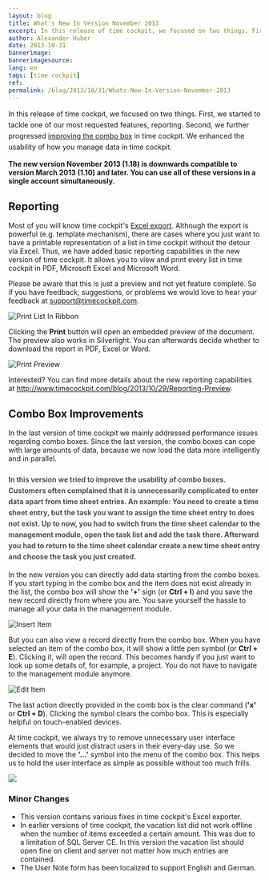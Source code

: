 ```yaml
---
layout: blog
title: What's New In Version November 2013
excerpt: In this release of time cockpit, we focused on two things. First, we started to tackle one of our most requested features, reporting. Second, we further progressed improving the combo box in time cockpit. We enhanced the usability of how you manage data in time cockpit.  
author: Alexander Huber
date: 2013-10-31
bannerimage: 
bannerimagesource: 
lang: en
tags: [time cockpit]
ref: 
permalink: /blog/2013/10/31/Whats-New-In-Version-November-2013
---
```


<p>In this release of time cockpit, we focused on two things. <span style="font-size: 14px; line-height: 22px;" data-mce-style="font-size: 14px; line-height: 22px;">First, we started to tackle one of our most requested features, reporting. Second, we further progressed <a href="~/blog/2013/09/30/Whats-New-In-Version-October-2013" title="Combobox Improvements" target="_blank">improving the combo box</a> in time cockpit. We enhanced<span> the usability of how you manage data in time cockpit. </span>  </span></p><p>
  <strong>
    <span>The new version November 2013 (1.18) is downwards compatible to version March 2013 (1.10) and later.</span> You can use all of these versions in a single account simultaneously.</strong>
</p><h2>Reporting</h2><p>Most of you will know time cockpit's <a href="http://help.timecockpit.com/?topic=html/77e1bfc5-2e00-4348-9208-cba65638f3b5.htm" title="Excel export" target="_blank">Excel export</a>. Although the export is powerful (e.g. template mechanism), there are cases where you just want to have a printable representation of a list in time cockpit without the detour via Excel. Thus, we have added basic reporting capabilities in the new version of time cockpit. It allows you to view and print every list in time cockpit in PDF, Microsoft Excel and Microsoft Word. </p><p class="showcase">Please be aware that this is just a preview and not yet feature complete. So if you have feedback, suggestions, or problems we would love to hear your feedback at <a href="mailto:support@timecockpit.com">support@timecockpit.com</a>.</p><p>
  <img src="{{site.baseurl}}/content/images/blog/2013/10/Reporting/PrintListInRibbon.png" alt="Print List In Ribbon" title="Print List In Ribbon" />
</p><p>Clicking the <strong>Print</strong> button will open an embedded preview of the document. The preview also works in Silverlight. You can afterwards decide whether to download the report in PDF, Excel or Word.</p><p>
  <img src="{{site.baseurl}}/content/images/blog/2013/10/Reporting/PrintPreview.png" alt="Print Preview" title="Print Preview" />
</p><p>Interested? You can find more details about the new reporting capabilities at <a href="~/blog/2013/10/29/Reporting-Preview">http://www.timecockpit.com/blog/2013/10/29/Reporting-Preview</a>. </p><h2>Combo Box Improvements</h2><p>In the last version of time cockpit we mainly addressed performance issues regarding combo boxes. Since the last version, the combo boxes can cope with large amounts of data, because we now load the data more intelligently and in parallel.</p><h3>
  <span style="color: rgb(80, 80, 80); font-size: 14px; line-height: 22px;" data-mce-style="color: #505050; font-size: 14px; line-height: 22px;">In this version we tried to improve the usability of combo boxes. Customers often complained that it is unnecessarily complicated to enter data apart from time sheet entries. An example: You need to create a time sheet entry, but the task you want to assign the time sheet entry to does not exist. Up to now, you had to switch from the time sheet calendar to the management module, open the task list and add the task there. Afterward you had to return to the time sheet calendar create a new time sheet entry and choose the task you just created. </span>
</h3><p>In the new version you can directly add data starting from the combo boxes. If you start typing in the combo box and the item does not exist already in the list, the combo box will show the <strong>'+'</strong> sign (or <strong>Ctrl + I</strong>) and you save the new record directly from where you are. You save yourself the hassle to manage all your data in the management module.</p><p>
  <img src="{{site.baseurl}}/content/images/blog/2013/10/Time Sheet_2013-10-31_11-48-37.png" alt="Insert Item" title="Insert Item" />
</p><p>But you can also view a record directly from the combo box. When you have selected an item of the combo box, it will show a little pen symbol (or <strong><span>Ctrl + E</span></strong>). Clicking it, will open the record. This becomes handy if you just want to look up some details of, for example, a project. You do not have to navigate to the management module anymore.</p><p>
  <img src="{{site.baseurl}}/content/images/blog/2013/10/Time Sheet_2013-10-31_12-28-01.png" alt="Edit Item" title="Edit Item" />
</p><p>The last action directly provided in the comb box is the clear command (<strong>'x' </strong> or <strong><span>Ctrl + D</span></strong>). Clicking the symbol clears the combo box. This is especially helpful on touch-enabled devices. </p><p>At time cockpit, we always try to remove unnecessary user interface elements that would just distract users in their every-day use. So we decided to move the <strong>'...'</strong> symbol into the menu of the combo box. This helps us to hold the user interface as simple as possible without too much frills. </p><p>
  <img src="{{site.baseurl}}/content/images/blog/2013/10/Time Sheet_2013-10-31_13-25-49.png" />
</p><h3>Minor Changes</h3><ul>
  <li>This version contains various fixes in time cockpit's Excel exporter.</li>
  <li>In earlier versions of time cockpit, the vacation list did not work offline when the number of items exceeded a certain amount. This was due to a limitation of SQL Server CE. In this version the vacation list should open fine on client and server not matter how much entries are contained.</li>
  <li>The User Note form has been localized to support English and German.</li>
</ul>